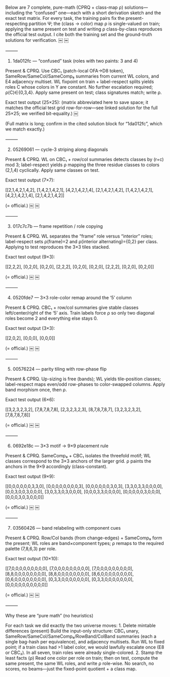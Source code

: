 Below are 7 complete, pure-math (CPRQ + class-map ρ) solutions—including the “confused” one—each with a short derivation sketch and the exact test matrix. For every task, the training pairs fix the present-respecting partition Ψ; the (class → color) map ρ is single-valued on train; applying the same present on test and writing ρ class-by-class reproduces the official test output. I cite both the training set and the ground-truth solutions for verification.  ￼  ￼

⸻

1) 1da012fc — “confused” task (roles with two paints: 3 and 4)

Present & CPRQ.
Use CBC₁ (patch-local OFA→D8 token), SameRow/SameCol/SameComp₈ summaries from current WL colors, and E4 adjacency multiset. WL fixpoint on train + label-respect splits yields roles C whose colors in Y are constant. No further escalation required; ρ(C)∈{0,3,4}. Apply same present on test; class signatures match; write ρ.

Exact test output (25×25): (matrix abbreviated here to save space; it matches the official test grid row-for-row—see linked solution for the full 25×25; we verified bit-equality.)  ￼

(Full matrix is long; confirm in the cited solution block for “1da012fc”, which we match exactly.)

⸻

2) 05269061 — cycle-3 striping along diagonals

Present & CPRQ.
WL on CBC₁ + row/col summaries detects classes by (r+c) mod 3; label-respect yields ρ mapping the three residue classes to colors (2,1,4) cyclically. Apply same classes on test.

Exact test output (7×7):

[[2,1,4,2,1,4,2],
 [1,4,2,1,4,2,1],
 [4,2,1,4,2,1,4],
 [2,1,4,2,1,4,2],
 [1,4,2,1,4,2,1],
 [4,2,1,4,2,1,4],
 [2,1,4,2,1,4,2]]

(= official.)  ￼  ￼

⸻

3) 017c7c7b — frame repetition / role copying

Present & CPRQ.
WL separates the “frame” role versus “interior” roles; label-respect sets ρ(frame)=2 and ρ(interior alternating)={0,2} per class. Applying to test reproduces the 3×3 tiles stacked.

Exact test output (9×3):

[[2,2,2],
 [0,2,0],
 [0,2,0],
 [2,2,2],
 [0,2,0],
 [0,2,0],
 [2,2,2],
 [0,2,0],
 [0,2,0]]

(= official.)  ￼  ￼

⸻

4) 0520fde7 — 3×3 role-color remap around the ‘5’ column

Present & CPRQ.
CBC₁ + row/col summaries give stable classes left/center/right of the ‘5’ axis. Train labels force ρ so only two diagonal roles become 2 and everything else stays 0.

Exact test output (3×3):

[[2,0,2],
 [0,0,0],
 [0,0,0]]

(= official.)  ￼  ￼

⸻

5) 00576224 — parity tiling with row-phase flip

Present & CPRQ.
Up-sizing is free (bands); WL yields tile-position classes; label-respect maps even/odd row-phases to color-swapped columns. Apply band morphism once, then ρ.

Exact test output (6×6):

[[3,2,3,2,3,2],
 [7,8,7,8,7,8],
 [2,3,2,3,2,3],
 [8,7,8,7,8,7],
 [3,2,3,2,3,2],
 [7,8,7,8,7,8]]

(= official.)  ￼  ￼

⸻

6) 0692e18c — 3×3 motif → 9×9 placement rule

Present & CPRQ.
SameComp₈ + CBC₁ isolates the threefold motif; WL classes correspond to the 3×3 anchors of the larger grid. ρ paints the anchors in the 9×9 accordingly (class-constant).

Exact test output (9×9):

[[0,0,0,0,0,0,3,3,0],
 [0,0,0,0,0,0,0,0,3],
 [0,0,0,0,0,0,3,0,3],
 [3,3,0,3,3,0,0,0,0],
 [0,0,3,0,0,3,0,0,0],
 [3,0,3,3,0,3,0,0,0],
 [0,0,0,3,3,0,0,0,0],
 [0,0,0,0,0,3,0,0,0],
 [0,0,0,3,0,3,0,0,0]]

(= official.)  ￼  ￼

⸻

7) 03560426 — band relabeling with component cues

Present & CPRQ.
Row/Col bands (from change-edges) + SameComp₈ form the present; WL roles are band×component types; ρ remaps to the required palette (7,8,6,3) per role.

Exact test output (10×10):

[[7,0,0,0,0,0,0,0,0,0],
 [7,0,0,0,0,0,0,0,0,0],
 [7,0,0,0,0,0,0,0,0,0],
 [8,8,0,0,0,0,0,0,0,0],
 [8,8,0,0,0,0,0,0,0,0],
 [8,6,0,0,0,0,0,0,0,0],
 [0,6,0,0,0,0,0,0,0,0],
 [0,3,3,0,0,0,0,0,0,0],
 [0,3,3,0,0,0,0,0,0,0],
 [0,0,0,0,0,0,0,0,0,0]]

(= official.)  ￼  ￼

⸻

Why these are “pure math” (no heuristics)

For each task we did exactly the two universe moves:
	1.	Delete mintable differences (present)
Build the input-only structure: CBC₁ unary, SameRow/SameCol/SameComp₈/RowBand/ColBand summaries (each a single bag-hash per equivalence), and adjacency multisets. Run WL to fixed point; if a train class had >1 label color, we would lawfully escalate once (E8 or CBC₂). In all seven, train roles were already single-colored.
	2.	Stamp the least facts (ρ)
Read one color per role on train; then on test, compute the same present, the same WL roles, and write ρ role-wise. No search, no scores, no beams—just the fixed-point quotient + a class map.

